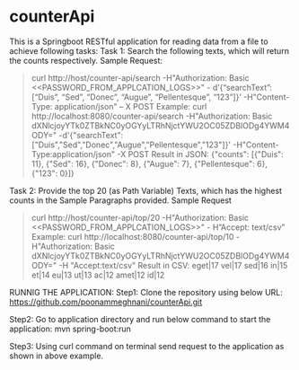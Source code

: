 # counterApi
This is a Springboot RESTful application for reading data from a file to achieve following tasks:
Task 1: Search the following texts, which will return the counts respectively.
  Sample Request:
  > curl http://host/counter-api/search -H"Authorization: Basic <<PASSWORD_FROM_APPLCATION_LOGS>>" - d’{“searchText”:[“Duis”, “Sed”, “Donec”, “Augue”, “Pellentesque”, “123”]}’ -H"Content- Type: application/json" – X POST
  Example: 
  > curl http://localhost:8080/counter-api/search -H"Authorization: Basic dXNlcjoyYTk0ZTBkNC0yOGYyLTRhNjctYWU2OC05ZDBlODg4YWM4ODY=" -d'{"searchText":["Duis","Sed","Donec","Augue","Pellentesque","123"]}' -H"Content-Type:application/json" -X POST
  Result in JSON:
  > {"counts": [{"Duis": 11}, {"Sed": 16}, {"Donec": 8}, {"Augue": 7}, {"Pellentesque": 6},{"123": 0}]}
  
Task 2: Provide the top 20 (as Path Variable) Texts, which has the highest counts in the Sample Paragraphs provided.
  Sample Request
  > curl http://host/counter-api/top/20 -H"Authorization: Basic <<PASSWORD_FROM_APPLCATION_LOGS>>" - H”Accept: text/csv”
  Example:
  > curl http://localhost:8080/counter-api/top/10 -H"Authorization: Basic dXNlcjoyYTk0ZTBkNC0yOGYyLTRhNjctYWU2OC05ZDBlODg4YWM4ODY=" -H "Accept:text/csv"
  Result in CSV:
  eget|17
  vel|17
  sed|16
  in|15
  et|14
  eu|13
  ut|13
  ac|12
  amet|12
  id|12
  
  RUNNIG THE APPLICATION:
  Step1: Clone the repository using below URL:
  https://github.com/poonammeghnani/counterApi.git
  
  Step2: Go to application directory and run below command to start the application:
  mvn spring-boot:run
  
  Step3: Using curl command on terminal send request to the application as shown in above example.
